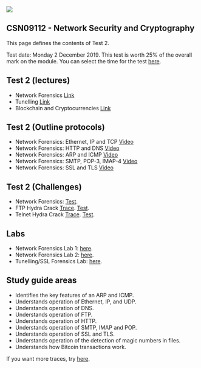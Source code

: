 <img src="https://github.com/billbuchanan/csn09112/blob/master/zadditional/top_csn09112.png"/>

## CSN09112 - Network Security and Cryptography

This page defines the contents of Test 2.

Test date: Monday 2 December 2019. This test is worth 25% of the overall mark on the module. You can select the time for the test [here](https://moodle.napier.ac.uk/mod/choicegroup/view.php?id=1390450).

## Test 2 (lectures)

* Network Forensics [Link](https://github.com/billbuchanan/csn09112/tree/master/week09_network_forensics)
* Tunelling [Link](https://github.com/billbuchanan/csn09112/tree/master/week10_tunnelling)
* Blockchain and Cryptocurrencies [Link](https://github.com/billbuchanan/csn09112/tree/master/week11_blockchain)

## Test 2 (Outline protocols)

* Network Forensics: Ethernet, IP and TCP [Video](https://www.youtube.com/watch?v=CGMtK4woT_I)
* Network Forensics: HTTP and DNS [Video](https://www.youtube.com/watch?v=C1NCH3S8NAQ)
* Network Forensics: ARP and ICMP [Video](https://www.youtube.com/watch?v=xVXa2jk7CxM)
* Network Forensics: SMTP, POP-3, IMAP-4 [Video](https://www.youtube.com/watch?v=1L4lKRMTzFM)
* Network Forensics: SSL and TLS [Video](https://www.youtube.com/watch?v=whPgoZpsu6Y)

## Test 2 (Challenges)

* Network Forensics: [Test](https://asecuritysite.com/tests/tests?sortBy=d01_03).
* FTP Hydra Crack [Trace](http://asecuritysite.com/log/hydra_ftp.zip). [Test](https://asecuritysite.com/tests/tests?sortBy=advf01). 
* Telnet Hydra Crack [Trace](http://asecuritysite.com/log/hydra_telnet.zip). [Test](https://asecuritysite.com/tests/tests?sortBy=advf02).

## Labs 
* Network Forensics Lab 1: [here](https://github.com/billbuchanan/csn09112/tree/master/week09_network_forensics/lab).
* Network Forensics Lab 2: [here](https://github.com/billbuchanan/csn09112/tree/master/week12_end/labs).
* Tunelling/SSL Forensics Lab: [here](https://github.com/billbuchanan/csn09112/tree/master/week10_tunnelling/labs).

## Study guide areas

* Identifies the key features of an ARP and ICMP.
* Understands operation of Ethernet, IP, and UDP.
* Understands operation of DNS.
* Understands operation of FTP.
* Understands operation of HTTP.
* Understands operation of SMTP, IMAP and POP.
* Understands operation of SSL and TLS.
* Understands operation of the detection of magic numbers in files.
* Understands how Bitcoin transactions work.

If you want more traces, try [here](https://asecuritysite.com/forensics/pcap).





